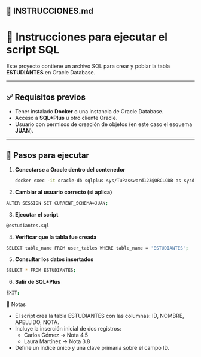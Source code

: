 ## 📄 INSTRUCCIONES.md

# 📘 Instrucciones para ejecutar el script SQL

Este proyecto contiene un archivo SQL para crear y poblar la tabla **ESTUDIANTES** en Oracle Database.

---

## ✅ Requisitos previos
- Tener instalado **Docker** o una instancia de Oracle Database.
- Acceso a **SQL*Plus** u otro cliente Oracle.
- Usuario con permisos de creación de objetos (en este caso el esquema **JUAN**).

---

## 🚀 Pasos para ejecutar

1. **Conectarse a Oracle dentro del contenedor**
   ```bash
   docker exec -it oracle-db sqlplus sys/TuPassword123@ORCLCDB as sysdba;

2. **Cambiar al usuario correcto (si aplica)**
  ```bash
ALTER SESSION SET CURRENT_SCHEMA=JUAN;
`````
3. **Ejecutar el script**
```bash
@estudiantes.sql
`````
4. **Verificar que la tabla fue creada**
```bash
SELECT table_name FROM user_tables WHERE table_name = 'ESTUDIANTES';
`````
5. **Consultar los datos insertados**
```bash
SELECT * FROM ESTUDIANTES;
`````
6. **Salir de SQL*Plus**
```bash
EXIT;
`````
📌 Notas

- El script crea la tabla ESTUDIANTES con las columnas: ID, NOMBRE, APELLIDO, NOTA.
- Incluye la inserción inicial de dos registros:
  - Carlos Gómez → Nota 4.5
  - Laura Martínez → Nota 3.8  
- Define un índice único y una clave primaria sobre el campo ID.
